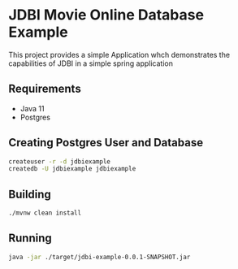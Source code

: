 # JDBI Movie Online Database Example

This project provides a simple Application whch demonstrates the capabilities of JDBI in a simple spring application


## Requirements

- Java 11
- Postgres


## Creating Postgres User and Database


```sh
createuser -r -d jdbiexample
createdb -U jdbiexample jdbiexample
```

## Building

```sh
./mvnw clean install
```


## Running

```sh
java -jar ./target/jdbi-example-0.0.1-SNAPSHOT.jar
```